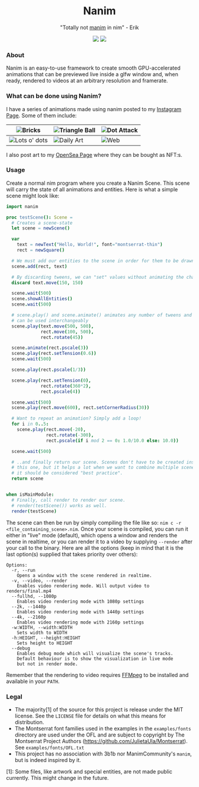 <h1 align="center">Nanim</h1>
<p align="center">"Totally not <a href="https://github.com/3b1b/manim/">manim</a> in nim" - Erik</p>
<p align="center">
  <img src="https://github.com/EriKWDev/nanim/actions/workflows/unittests.yaml/badge.svg?branch=main">
  <img src="https://github.com/EriKWDev/nanim/actions/workflows/unittests_devel.yaml/badge.svg?branch=main">
</p>


### About
Nanim is an easy-to-use framework to create smooth GPU-accelerated animations that can be previewed live inside a glfw window and, when ready, rendered to videos at an arbitrary resolution and framerate.

### What can be done using Nanim?
I have a series of animations made using nanim posted to my [Instagram Page](https://www.instagram.com/erikwdev/). Some of them include:

|![Bricks](https://user-images.githubusercontent.com/19771356/116243662-74530500-a767-11eb-8e0f-214a2034266e.gif)|![Triangle Ball](https://user-images.githubusercontent.com/19771356/116243464-4372d000-a767-11eb-88d9-449110c1a8a2.gif)|![Dot Attack](https://user-images.githubusercontent.com/19771356/116243885-b3815600-a767-11eb-9055-e763dd54515a.gif)|
|--|--|--|
|![Lots o' dots](https://user-images.githubusercontent.com/19771356/116244643-6782e100-a768-11eb-99c4-b0be68d89051.gif)|![Daily Art](https://user-images.githubusercontent.com/19771356/116244886-a2851480-a768-11eb-9d30-fb2295cbe490.gif)|![Web](https://user-images.githubusercontent.com/19771356/116245061-d6f8d080-a768-11eb-9c2e-9ce443083a37.gif)|

I also post art to my [OpenSea Page](https://opensea.io/accounts/ErikWDev) where they can be bought as NFT:s.

### Usage
Create a normal nim program where you create a Nanim Scene. This scene will carry the state of all animations and entities. Here is what a simple scene might look like:
```nim
import nanim

proc testScene(): Scene =
  # Creates a scene-state
  let scene = newScene()

  var
    text = newText("Hello, World!", font="montserrat-thin")
    rect = newSquare()

  # We must add our entities to the scene in order for them to be drawn
  scene.add(rect, text)

  # By discarding tweens, we can "set" values without animating the change
  discard text.move(150, 150)

  scene.wait(500)
  scene.showAllEntities()
  scene.wait(500)

  # scene.play() and scene.animate() animates any number of tweens and
  # can be used interchangeably
  scene.play(text.move(500, 500),
             rect.move(100, 500),
             rect.rotate(45))

  scene.animate(rect.pscale(3))
  scene.play(rect.setTension(0.6))
  scene.wait(500)

  scene.play(rect.pscale(1/3))

  scene.play(rect.setTension(0),
             rect.rotate(360*2),
             rect.pscale(4))

  scene.wait(500)
  scene.play(rect.move(600), rect.setCornerRadius(30))

  # Want to repeat an animation? Simply add a loop!
  for i in 0..5:
    scene.play(rect.move(-20),
               rect.rotate(-300),
               rect.pscale(if i mod 2 == 0: 1.0/10.0 else: 10.0))

  scene.wait(500)

  # ..and finally return our scene. Scenes don't have to be created inside a proc/func like
  # this one, but it helps a lot when we want to combine multiple scenes in the future, so
  # it should be considered "best practice".
  return scene


when isMainModule:
  # Finally, call render to render our scene.
  # render(testScene()) works as well.
  render(testScene)

```

The scene can then be run by simply compiling the file like so: `nim c -r <file_containing_scene>.nim`. Once your scene is compiled, you can run it either in "live" mode (default), which opens a window and renders the scene in realtime, or you can render it to a video by supplying `--render` after your call to the binary. Here are all the options (keep in mind that it is the last option(s) supplied that takes priority over others):
```
Options:
  -r, --run
    Opens a window with the scene rendered in realtime.
  -v, --video, --render
    Enables video rendering mode. Will output video to renders/final.mp4
  --fullhd, --1080p
    Enables video rendering mode with 1080p settings
  --2k, --1440p
    Enables video rendering mode with 1440p settings
  --4k, --2160p
    Enables video rendering mode with 2160p settings
  -w:WIDTH, --width:WIDTH
    Sets width to WIDTH
  -h:HEIGHT, --height:HEIGHT
    Sets height to HEIGHT
  --debug
    Enables debug mode which will visualize the scene's tracks.
    Default behaviour is to show the visualization in live mode
    but not in render mode.
```

Remember that the rendering to video requires [FFMpeg](https://www.ffmpeg.org/) to be installed and available in your `PATH`.

### Legal
 - The majority[1] of the source for this project is release under the MIT license. See the `LICENSE` file for details on what this means for distribution.
 - The Montserrat font families used in the examples in the `examples/fonts` directory are used under the OFL and are subject to copyright by The Montserrat Project Authors (https://github.com/JulietaUla/Montserrat). See `examples/fonts/OFL.txt`
 - This project has no association with 3b1b nor ManimCommunity's `manim`, but is indeed inspired by it.

[1]: Some files, like artwork and special entities, are not made public currently. This might change in the future.
